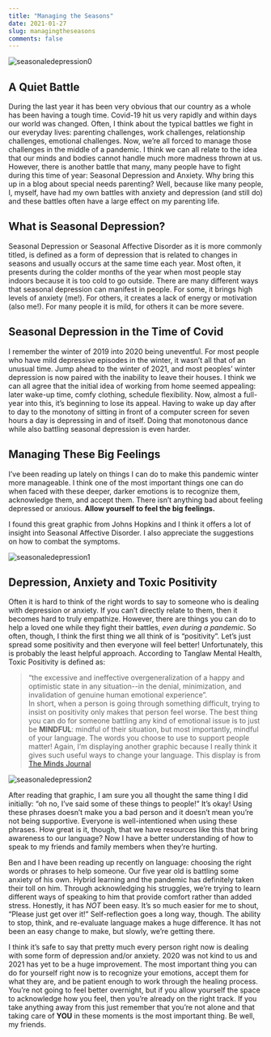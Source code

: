 ```yaml
---
title: "Managing the Seasons"
date: 2021-01-27
slug: managingtheseasons
comments: false
---
```


![seasonaledepression0](/seasonaldepression/seasonaldepression0.JPG)

## A Quiet Battle

During the last year it has been very obvious that our country as a whole has been having a tough time.  Covid-19 hit us very rapidly and within days our world was changed.  Often, I think about the typical battles we fight in our everyday lives: parenting challenges, work challenges, relationship challenges, emotional challenges.  Now, we’re all forced to manage those challenges in the middle of a pandemic.  I think we can all relate to the idea that our minds and bodies cannot handle much more madness thrown at us.  However, there is another battle that many, many people have to fight during this time of year: Seasonal Depression and Anxiety.  Why bring this up in a blog about special needs parenting?  Well, because like many people, I, myself, have had my own battles with anxiety and depression (and still do) and these battles often have a large effect on my parenting life.

## What is Seasonal Depression?

Seasonal Depression or Seasonal Affective Disorder as it is more commonly titled, is defined as a form of depression that is related to changes in seasons and usually occurs at the same time each year.  Most often, it presents during the colder months of the year when most people stay indoors because it is too cold to go outside.  There are many different ways that seasonal depression can manifest in people.  For some, it brings high levels of anxiety (me!).  For others, it creates a lack of energy or motivation (also me!).  For many people it is mild, for others it can be more severe.

## Seasonal Depression in the Time of Covid

I remember the winter of 2019 into 2020 being uneventful.  For most people who have mild depressive episodes in the winter, it wasn’t all that of an unusual time.  Jump ahead to the winter of 2021, and most peoples’ winter depression is now paired with the inability to leave their houses.  I think we can all agree that the initial idea of working from home seemed appealing: later wake-up time, comfy clothing, schedule flexibility.  Now, almost a full-year into this, it’s beginning to lose its appeal.  Having to wake up day after to day to the monotony of sitting in front of a computer screen for seven hours a day is depressing in and of itself.  Doing that monotonous dance while also battling seasonal depression is even harder.  

## Managing These Big Feelings

I’ve been reading up lately on things I can do to make this pandemic winter more manageable.  I think one of the most important things one can do when faced with these deeper, darker emotions is to recognize them, acknowledge them, and accept them.  There isn’t anything bad about feeling depressed or anxious.  **Allow yourself to feel the big feelings.**

I found this great graphic from Johns Hopkins and I think it offers a lot of insight into Seasonal Affective Disorder.  I also appreciate the suggestions on how to combat the symptoms.

![seasonaledepression1](/seasonaldepression/seasonaldepression1.JPG)                 

## Depression, Anxiety and Toxic Positivity

Often it is hard to think of the right words to say to someone who is dealing with depression or anxiety.  If you can’t directly relate to them, then it becomes hard to truly empathize.  However, there are things you can do to help a loved one while they fight their battles, *even during a pandemic*.  So often, though, I think the first thing we all think of is “positivity”.  Let’s just spread some positivity and then everyone will feel better!  Unfortunately, this is probably the least helpful approach.  According to Tanglaw Mental Health, Toxic Positivity is defined as:
>“the excessive and ineffective overgeneralization of a happy and optimistic state in any situation--in the denial, minimization, and invalidation of genuine human emotional experience”.  
In short, when a person is going through something difficult, trying to insist on positivity only makes that person feel worse.  The best thing you can do for someone battling any kind of emotional issue is to just be **MINDFUL**: mindful of their situation, but most importantly, mindful of your language.  The words you choose to use to support people matter!  Again, I’m displaying another graphic because I really think it gives such useful ways to change your language.  This display is from [The Minds Journal](https://themindsjournal.com/) 

![seasonaledepression2](/seasonaldepression/seasonaldepression2.JPG)  

After reading that graphic, I am sure you all thought the same thing I did initially: “oh no, I’ve said some of these things to people!”  It’s okay!  Using these phrases doesn’t make you a bad person and it doesn’t mean you’re not being supportive.  Everyone is well-intentioned when using these phrases.  How great is it, though, that we have resources like this that bring awareness to our language?  Now I have a better understanding of how to speak to my friends and family members when they’re hurting.

Ben and I have been reading up recently on language: choosing the right words or phrases to help someone.  Our five year old is battling some anxiety of his own.  Hybrid learning and the pandemic has definitely taken their toll on him.  Through acknowledging his struggles, we’re trying to learn different ways of speaking to him that provide comfort rather than added stress.  Honestly, it has *NOT* been easy.  It’s so much easier for me to shout, “Please just get over it!”  Self-reflection goes a long way, though.  The ability to stop, think, and re-evaluate language makes a huge difference.  It has not been an easy change to make, but slowly, we’re getting there.


I think it’s safe to say that pretty much every person right now is dealing with some form of depression and/or anxiety.  2020 was not kind to us and 2021 has yet to be a huge improvement.  The most important thing you can do for yourself right now is to recognize your emotions, accept them for what they are, and be patient enough to work through the healing process.  You’re not going to feel better overnight, but if you allow yourself the space to acknowledge how you feel, then you’re already on the right track.  If you take anything away from this just remember that you’re not alone and that taking care of **YOU** in these moments is the most important thing.  Be well, my friends.
